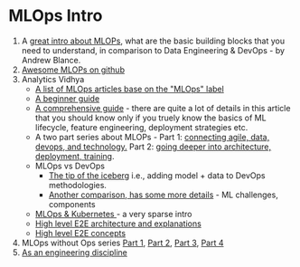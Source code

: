 # MLOps Intro

1. A [great intro about MLOPs](https://betterprogramming.pub/mlops-and-mlflops-795781d17989), what are the basic building blocks that you need to understand, in comparison to Data Engineering & DevOps - by Andrew Blance.
2. [Awesome MLOPs on github](https://github.com/visenger/awesome-mlops)
3. Analytics Vidhya
   * [A list of MLOps articles base on the "MLOps" label](https://medium.com/analytics-vidhya/tagged/mlops)
   * [A beginner guide](https://www.analyticsvidhya.com/blog/2021/06/mlops-a-beginners-guide-to-machine-learning-operations/)
   * [A comprehensive guide](https://www.analyticsvidhya.com/blog/2021/06/mlops-a-beginners-guide-to-machine-learning-operations/) - there are quite a lot of details in this article that you should know only if you truely know the basics of ML lifecycle, feature engineering, deployment strategies etc.
   * A two part series about MLOPs - Part 1: [connecting agile, data, devops, and  technology.](https://www.analyticsvidhya.com/blog/2022/02/mlops-part-1-revealing-the-approach-behind-mlops/) Part 2: [going deeper into architecture, deployment, training](https://www.analyticsvidhya.com/blog/2022/02/workflow-of-mlops-part-2-model-building/).
   * MLOps vs DevOps&#x20;
     * [The tip of the iceberg](https://www.analyticsvidhya.com/blog/2022/09/how-is-mlops-different-from-devops/) i.e., adding model + data to DevOps methodologies.
     * [Another comparison, has some more details](https://www.analyticsvidhya.com/blog/2020/11/mlops-the-why-and-the-what/) - ML challenges, components
   * [MLOps & Kubernetes ](https://www.analyticsvidhya.com/blog/2022/09/mlops-and-use-of-kubernetes/) - a very sparse intro
   * [High level E2E architecture and explanations](https://www.analyticsvidhya.com/blog/2023/02/mlops-end-to-end-mlops-architecture-and-workflow/)
   * [High level E2E concepts](https://www.analyticsvidhya.com/blog/2021/07/deepdive-into-the-emerging-concpet-of-machine-learning-operations-or-mlops/)
4. MLOps without Ops series [Part 1](https://towardsdatascience.com/mlops-without-much-ops-d17f502f76e8), [Part 2](https://towardsdatascience.com/ml-and-mlops-at-a-reasonable-scale-31d2c0782d9c), [Part 3](https://towardsdatascience.com/hagakure-for-mlops-the-four-pillars-of-ml-at-reasonable-scale-5a09bd073da), [Part 4](https://towardsdatascience.com/the-modern-data-pattern-d34d42216c81)
5. [As an engineering discipline](https://towardsdatascience.com/ml-ops-machine-learning-as-an-engineering-discipline-b86ca4874a3f)
